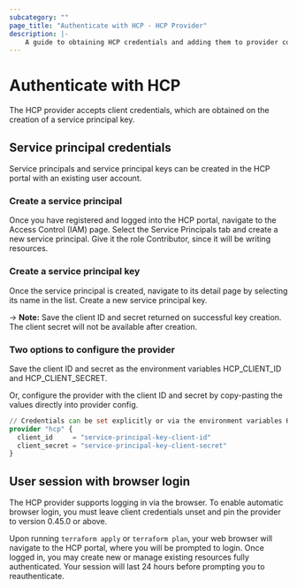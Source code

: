 ```yaml
---
subcategory: ""
page_title: "Authenticate with HCP - HCP Provider"
description: |-
    A guide to obtaining HCP credentials and adding them to provider configuration.
---
```


# Authenticate with HCP

The HCP provider accepts client credentials, which are obtained on the creation of a service principal key.

## Service principal credentials

Service principals and service principal keys can be created in the HCP portal with an existing user account.

### Create a service principal

Once you have registered and logged into the HCP portal, navigate to the Access Control (IAM) page. Select the Service Principals tab and create a new service principal. Give it the role Contributor, since it will be writing resources.

### Create a service principal key

Once the service principal is created, navigate to its detail page by selecting its name in the list. Create a new service principal key.

-> **Note:** Save the client ID and secret returned on successful key creation. The client secret will not be available after creation.

### Two options to configure the provider

Save the client ID and secret as the environment variables HCP_CLIENT_ID and HCP_CLIENT_SECRET.

Or, configure the provider with the client ID and secret by copy-pasting the values directly into provider config.

```terraform
// Credentials can be set explicitly or via the environment variables HCP_CLIENT_ID and HCP_CLIENT_SECRET
provider "hcp" {
  client_id     = "service-principal-key-client-id"
  client_secret = "service-principal-key-client-secret"
}
```

## User session with browser login

The HCP provider supports logging in via the browser. To enable automatic browser login, you must leave client credentials unset and pin the provider to version 0.45.0 or above.

Upon running `terraform apply` or `terraform plan`, your web browser will navigate to the HCP portal, where you will be prompted to login. Once logged in, you may create new or manage existing resources fully authenticated. Your session will last 24 hours before prompting you to reauthenticate.
